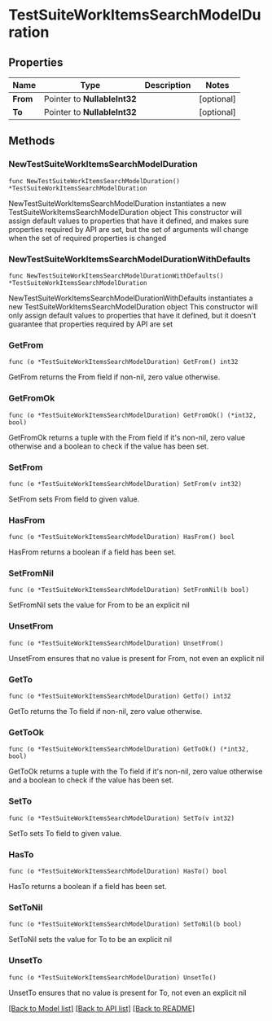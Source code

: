 # TestSuiteWorkItemsSearchModelDuration

## Properties

Name | Type | Description | Notes
------------ | ------------- | ------------- | -------------
**From** | Pointer to **NullableInt32** |  | [optional] 
**To** | Pointer to **NullableInt32** |  | [optional] 

## Methods

### NewTestSuiteWorkItemsSearchModelDuration

`func NewTestSuiteWorkItemsSearchModelDuration() *TestSuiteWorkItemsSearchModelDuration`

NewTestSuiteWorkItemsSearchModelDuration instantiates a new TestSuiteWorkItemsSearchModelDuration object
This constructor will assign default values to properties that have it defined,
and makes sure properties required by API are set, but the set of arguments
will change when the set of required properties is changed

### NewTestSuiteWorkItemsSearchModelDurationWithDefaults

`func NewTestSuiteWorkItemsSearchModelDurationWithDefaults() *TestSuiteWorkItemsSearchModelDuration`

NewTestSuiteWorkItemsSearchModelDurationWithDefaults instantiates a new TestSuiteWorkItemsSearchModelDuration object
This constructor will only assign default values to properties that have it defined,
but it doesn't guarantee that properties required by API are set

### GetFrom

`func (o *TestSuiteWorkItemsSearchModelDuration) GetFrom() int32`

GetFrom returns the From field if non-nil, zero value otherwise.

### GetFromOk

`func (o *TestSuiteWorkItemsSearchModelDuration) GetFromOk() (*int32, bool)`

GetFromOk returns a tuple with the From field if it's non-nil, zero value otherwise
and a boolean to check if the value has been set.

### SetFrom

`func (o *TestSuiteWorkItemsSearchModelDuration) SetFrom(v int32)`

SetFrom sets From field to given value.

### HasFrom

`func (o *TestSuiteWorkItemsSearchModelDuration) HasFrom() bool`

HasFrom returns a boolean if a field has been set.

### SetFromNil

`func (o *TestSuiteWorkItemsSearchModelDuration) SetFromNil(b bool)`

 SetFromNil sets the value for From to be an explicit nil

### UnsetFrom
`func (o *TestSuiteWorkItemsSearchModelDuration) UnsetFrom()`

UnsetFrom ensures that no value is present for From, not even an explicit nil
### GetTo

`func (o *TestSuiteWorkItemsSearchModelDuration) GetTo() int32`

GetTo returns the To field if non-nil, zero value otherwise.

### GetToOk

`func (o *TestSuiteWorkItemsSearchModelDuration) GetToOk() (*int32, bool)`

GetToOk returns a tuple with the To field if it's non-nil, zero value otherwise
and a boolean to check if the value has been set.

### SetTo

`func (o *TestSuiteWorkItemsSearchModelDuration) SetTo(v int32)`

SetTo sets To field to given value.

### HasTo

`func (o *TestSuiteWorkItemsSearchModelDuration) HasTo() bool`

HasTo returns a boolean if a field has been set.

### SetToNil

`func (o *TestSuiteWorkItemsSearchModelDuration) SetToNil(b bool)`

 SetToNil sets the value for To to be an explicit nil

### UnsetTo
`func (o *TestSuiteWorkItemsSearchModelDuration) UnsetTo()`

UnsetTo ensures that no value is present for To, not even an explicit nil

[[Back to Model list]](../README.md#documentation-for-models) [[Back to API list]](../README.md#documentation-for-api-endpoints) [[Back to README]](../README.md)



